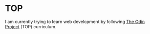 # TOP
I am currently trying to learn web development by following [The Odin Project](https://www.theodinproject.com/dashboard) (TOP) curriculum. 

